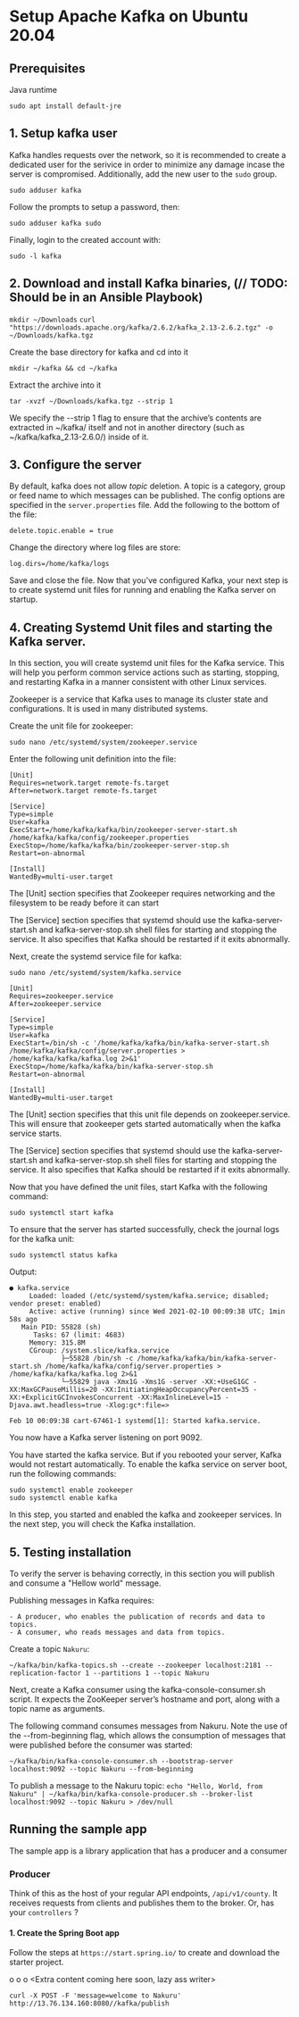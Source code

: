# Setup Apache Kafka on Ubuntu 20.04

## Prerequisites

Java runtime

`sudo apt install default-jre`

## 1. Setup kafka user

Kafka handles requests over the network, so it is recommended to create a dedicated user for the serivice in order to minimize any damage incase the server is compromised. Additionally, add the new user to the `sudo` group.

`sudo adduser kafka`

Follow the prompts to setup a password, then:

`sudo adduser kafka sudo`

Finally, login to the created account with:

`sudo -l kafka`

## 2. Download and install Kafka binaries, (// TODO: Should be in an Ansible Playbook)

`mkdir ~/Downloads`
`curl "https://downloads.apache.org/kafka/2.6.2/kafka_2.13-2.6.2.tgz" -o ~/Downloads/kafka.tgz`

Create the base directory for kafka and cd into it

`mkdir ~/kafka && cd ~/kafka`

Extract the archive into it

`tar -xvzf ~/Downloads/kafka.tgz --strip 1`

We specify the --strip 1 flag to ensure that the archive’s contents are extracted in ~/kafka/ itself and not in another directory (such as ~/kafka/kafka_2.13-2.6.0/) inside of it. 

## 3. Configure the server

By default, kafka does not allow *topic* deletion. A topic is a category, group or feed name to which messages can be published. The config options are specified in the `server.properties` file. 
Add the following to the bottom of the file:

`delete.topic.enable = true`

Change the directory where log files are store:

`log.dirs=/home/kafka/logs`

Save and close the file. Now that you’ve configured Kafka, your next step is to create systemd unit files for running and enabling the Kafka server on startup.

## 4. Creating Systemd Unit files and starting the Kafka server.

In this section, you will create systemd unit files for the Kafka service. This will help you perform common service actions such as starting, stopping, and restarting Kafka in a manner consistent with other Linux services.

Zookeeper is a service that Kafka uses to manage its cluster state and configurations. It is used in many distributed systems.

Create the unit file for zookeeper:

`sudo nano /etc/systemd/system/zookeeper.service`

Enter the following unit definition into the file:

```
[Unit]
Requires=network.target remote-fs.target
After=network.target remote-fs.target

[Service]
Type=simple
User=kafka
ExecStart=/home/kafka/kafka/bin/zookeeper-server-start.sh /home/kafka/kafka/config/zookeeper.properties
ExecStop=/home/kafka/kafka/bin/zookeeper-server-stop.sh
Restart=on-abnormal

[Install]
WantedBy=multi-user.target
```

The [Unit] section specifies that Zookeeper requires networking and the filesystem to be ready before it can start

The [Service] section specifies that systemd should use the kafka-server-start.sh and kafka-server-stop.sh shell files for starting and stopping the service. It also specifies that Kafka should be restarted if it exits abnormally.

Next, create the systemd service file for kafka:

`sudo nano /etc/systemd/system/kafka.service`

```
[Unit]
Requires=zookeeper.service
After=zookeeper.service

[Service]
Type=simple
User=kafka
ExecStart=/bin/sh -c '/home/kafka/kafka/bin/kafka-server-start.sh /home/kafka/kafka/config/server.properties > /home/kafka/kafka/kafka.log 2>&1'
ExecStop=/home/kafka/kafka/bin/kafka-server-stop.sh
Restart=on-abnormal

[Install]
WantedBy=multi-user.target
```

The [Unit] section specifies that this unit file depends on zookeeper.service. This will ensure that zookeeper gets started automatically when the kafka service starts.

The [Service] section specifies that systemd should use the kafka-server-start.sh and kafka-server-stop.sh shell files for starting and stopping the service. It also specifies that Kafka should be restarted if it exits abnormally.

Now that you have defined the unit files, start Kafka with the following command:

`sudo systemctl start kafka`

To ensure that the server has started successfully, check the journal logs for the kafka unit:

`sudo systemctl status kafka`

Output:

```
● kafka.service
     Loaded: loaded (/etc/systemd/system/kafka.service; disabled; vendor preset: enabled)
     Active: active (running) since Wed 2021-02-10 00:09:38 UTC; 1min 58s ago
   Main PID: 55828 (sh)
      Tasks: 67 (limit: 4683)
     Memory: 315.8M
     CGroup: /system.slice/kafka.service
             ├─55828 /bin/sh -c /home/kafka/kafka/bin/kafka-server-start.sh /home/kafka/kafka/config/server.properties > /home/kafka/kafka/kafka.log 2>&1
             └─55829 java -Xmx1G -Xms1G -server -XX:+UseG1GC -XX:MaxGCPauseMillis=20 -XX:InitiatingHeapOccupancyPercent=35 -XX:+ExplicitGCInvokesConcurrent -XX:MaxInlineLevel=15 -Djava.awt.headless=true -Xlog:gc*:file=>

Feb 10 00:09:38 cart-67461-1 systemd[1]: Started kafka.service.
```
You now have a Kafka server listening on port 9092.

You have started the kafka service. But if you rebooted your server, Kafka would not restart automatically. To enable the kafka service on server boot, run the following commands:

```
sudo systemctl enable zookeeper
sudo systemctl enable kafka
```

In this step, you started and enabled the kafka and zookeeper services. In the next step, you will check the Kafka installation.

## 5. Testing installation

To verify the server is behaving correctly, in this section you will publish and consume a "Hellow world" message. 

Publishing messages in Kafka requires:

	- A producer, who enables the publication of records and data to topics.
	- A consumer, who reads messages and data from topics.

Create a topic `Nakuru`:

`~/kafka/bin/kafka-topics.sh --create --zookeeper localhost:2181 --replication-factor 1 --partitions 1 --topic Nakuru`

Next, create a Kafka consumer using the kafka-console-consumer.sh script. It expects the ZooKeeper server’s hostname and port, along with a topic name as arguments.

The following command consumes messages from Nakuru. Note the use of the --from-beginning flag, which allows the consumption of messages that were published before the consumer was started:

`~/kafka/bin/kafka-console-consumer.sh --bootstrap-server localhost:9092 --topic Nakuru --from-beginning`

To publish a message to the Nakuru topic:
`echo "Hello, World, from Nakuru" | ~/kafka/bin/kafka-console-producer.sh --broker-list localhost:9092 --topic Nakuru > /dev/null`



## Running the sample app

The sample app is a library application that has a producer and a consumer

### Producer

Think of this as the host of your regular API endpoints, `/api/v1/county`. It receives requests from clients and publishes them to the broker. Or, has your `controllers` ?

#### 1. Create the Spring Boot app

Follow the steps at `https://start.spring.io/` to create and download the starter project.

o
o
o
<Extra content coming here soon, lazy ass writer>

`curl -X POST -F 'message=welcome to Nakuru' http://13.76.134.160:8080//kafka/publish`
